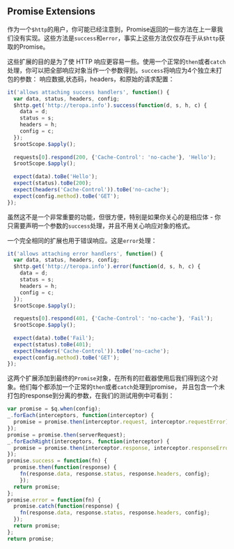 ## Promise Extensions
作为一个`$http`的用户，你可能已经注意到，Promise返回的一些方法在上一章我们没有实现。这些方法是`success`和`error`，事实上这些方法仅仅存在于从`$http`获取的Promise。

这些扩展的目的是为了使 HTTP 响应更容易一些。使用一个正常的`then`或者`catch`处理，你可以把全部响应对象当作一个参数得到。`success`将响应为4个独立未打包的参数：
响应数据,状态码，headers，和原始的请求配置：
```js
it('allows attaching success handlers', function() {
  var data, status, headers, config;
  $http.get('http://teropa.info').success(function(d, s, h, c) {
    data = d;
    status = s;
    headers = h;
    config = c;
  });
  $rootScope.$apply();
  
  requests[0].respond(200, {'Cache-Control': 'no-cache'}, 'Hello');
  $rootScope.$apply();
  
  expect(data).toBe('Hello');
  expect(status).toBe(200);
  expect(headers('Cache-Control')).toBe('no-cache');
  expect(config.method).toBe('GET');
});
```
虽然这不是一个非常重要的功能，但很方便，特别是如果你关心的是相应体 - 你只需要声明一个参数的`success`处理，并且不用关心响应对象的格式。

一个完全相同的扩展也用于错误响应。这是`error`处理：
```js
it('allows attaching error handlers', function() {
  var data, status, headers, config;
  $http.get('http://teropa.info').error(function(d, s, h, c) {
    data = d;
    status = s;
    headers = h;
    config = c;
  });
  $rootScope.$apply();
  
  requests[0].respond(401, {'Cache-Control': 'no-cache'}, 'Fail');
  $rootScope.$apply();
  
  expect(data).toBe('Fail');
  expect(status).toBe(401);
  expect(headers('Cache-Control')).toBe('no-cache');
  expect(config.method).toBe('GET');
});
```
这两个扩展添加到最终的`Promise`对象，在所有的拦截器使用后我们得到这个对象。他们每个都添加一个正常的`then`或者`catch`处理到promise，
并且包含一个未打包的response到分离的参数，在我们的测试用例中可看到：
```js
var promise = $q.when(config);
_.forEach(interceptors, function(interceptor) {
  promise = promise.then(interceptor.request, interceptor.requestError);
});
promise = promise.then(serverRequest);
_.forEachRight(interceptors, function(interceptor) {
  promise = promise.then(interceptor.response, interceptor.responseError);
});
promise.success = function(fn) {
  promise.then(function(response) {
    fn(response.data, response.status, response.headers, config);
    });
  return promise;
};
promise.error = function(fn) {
  promise.catch(function(response) {
    fn(response.data, response.status, response.headers, config);
  });
  return promise;
};
return promise;
```